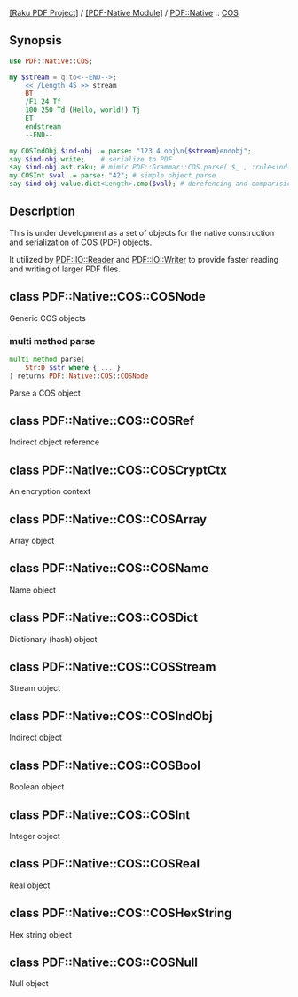 [[Raku PDF Project]](https://pdf-raku.github.io)
 / [[PDF-Native Module]](https://pdf-raku.github.io/PDF-Native-raku)
 / [PDF::Native](https://pdf-raku.github.io/PDF-Native-raku/PDF/Native)
 :: [COS](https://pdf-raku.github.io/PDF-Native-raku/PDF/Native/COS)

Synopsis
--------

```raku
use PDF::Native::COS;

my $stream = q:to<--END-->;
    << /Length 45 >> stream
    BT
    /F1 24 Tf
    100 250 Td (Hello, world!) Tj
    ET
    endstream
    --END--

my COSIndObj $ind-obj .= parse: "123 4 obj\n{$stream}endobj";
say $ind-obj.write;    # serialize to PDF
say $ind-obj.ast.raku; # mimic PDF::Grammar::COS.parse( $_ , :rule<ind-obj>);
my COSInt $val .= parse: "42"; # simple object parse
say $ind-obj.value.dict<Length>.cmp($val); # derefencing and comparision
```

Description
-----------

This is under development as a set of objects for the native construction and serialization of COS (PDF) objects.

It utilized by [PDF::IO::Reader](https://pdf-raku.github.io/PDF-raku) and [PDF::IO::Writer](https://pdf-raku.github.io/PDF-raku) to provide faster reading and writing of larger PDF files.

class PDF::Native::COS::COSNode
-------------------------------

Generic COS objects

### multi method parse

```raku
multi method parse(
    Str:D $str where { ... }
) returns PDF::Native::COS::COSNode
```

Parse a COS object

class PDF::Native::COS::COSRef
------------------------------

Indirect object reference

class PDF::Native::COS::COSCryptCtx
-----------------------------------

An encryption context

class PDF::Native::COS::COSArray
--------------------------------

Array object

class PDF::Native::COS::COSName
-------------------------------

Name object

class PDF::Native::COS::COSDict
-------------------------------

Dictionary (hash) object

class PDF::Native::COS::COSStream
---------------------------------

Stream object

class PDF::Native::COS::COSIndObj
---------------------------------

Indirect object

class PDF::Native::COS::COSBool
-------------------------------

Boolean object

class PDF::Native::COS::COSInt
------------------------------

Integer object

class PDF::Native::COS::COSReal
-------------------------------

Real object

class PDF::Native::COS::COSHexString
------------------------------------

Hex string object

class PDF::Native::COS::COSNull
-------------------------------

Null object

